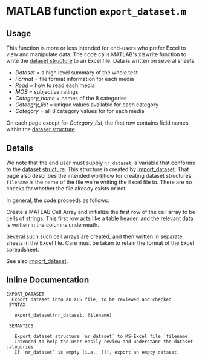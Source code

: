 # MATLAB function `export_dataset.m`

## Usage

This function is more or less intended for end-users who prefer Excel to view and manipulate data. The code calls MATLAB's xlswrite function to write the [dataset structure](DatasetStructure.md) to an Excel file. Data is written on several sheets: 

* _Dataset_ = a high level summary of the whole test 
* _Format_ = file format information for each media 
* _Read_ = how to read each media 
* _MOS_ = subjective ratings
* _Category_name_ = names of the 8 categories
* _Cateogry_list_ = unique values available for each category
* _Category_ = all 8 category values for for each media

On each page except for _Category_list_, the first row contains field names within the [dataset structure](DatasetStructure.md).

## Details

We note that the end user must supply `nr_dataset`, a variable that conforms to the [dataset structure](DatasetStructure.md). This structure is created by [import_dataset](ImportDataset.md). That page also describes the intended workflow for creating dataset structures. `filename` is the name of the file we're writing the Excel file to. There are no checks for whether the file already exists or not. 

In general, the code proceeds as follows:

Create a MATLAB Cell Array and initialize the first row of the cell array to be cells of strings. This first row acts like a table header, and the relevant data is written in the columns underneath. 

Several such such cell arrays are created, and then written in separate sheets in the Excel file. 
Care must be taken to retain the format of the Excel spreadsheet.

See also [import_dataset](ImportDataset.md).

## Inline Documentation
```text
EXPORT_DATASET
  Export dataset into an XLS file, to be reviewed and checked
 SYNTAX

   export_dataset(nr_dataset, filename)

 SEMANTICS

   Export dataset structure `nr_dataset` to MS-Excel file `filename`
   Intended to help the user easily review and understand the dataset categories
   If `nr_dataset` is empty (i.e., []), export an empty dataset.
```

